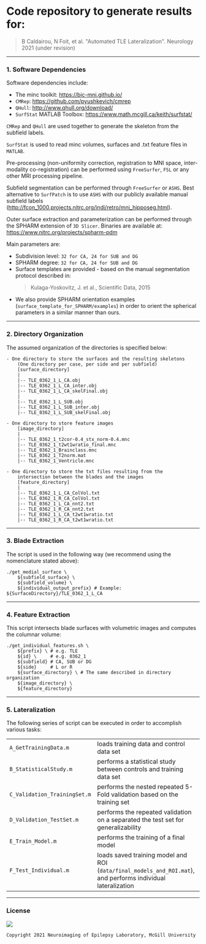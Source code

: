 # Code repository to generate results for:
> B Caldairou, N Foit, et al. "Automated TLE Lateralization". Neurology 2021 (under revision)
<hr>


### 1. Software Dependencies

Software dependencies include:
 - The minc toolkit: https://bic-mni.github.io/
 - `CMRep`: https://github.com/pyushkevich/cmrep
 - `QHull`: http://www.qhull.org/download/
 - `SurfStat` MATLAB Toolbox: https://www.math.mcgill.ca/keith/surfstat/

`CMRep` and `QHull` are used together to generate the skeleton from the subfield labels.

`SurfStat` is used to read minc volumes, surfaces and .txt feature files in `MATLAB`.

Pre-processing (non-uniformity correction, registration to MNI space, inter-modality co-registration) can be performed using `FreeSurfer`, `FSL` or any other MRI processing pipeline.

Subfield segmentation can be performed through `FreeSurfer` or `ASHS`. Best alternative to `SurfPatch` is to use `ASHS` with our publicly available manual subfield labels (http://fcon_1000.projects.nitrc.org/indi/retro/mni_hipposeg.html).

Outer surface extraction and parameterization can be performed through the SPHARM extension of `3D Slicer`. 
Binaries are available at: https://www.nitrc.org/projects/spharm-pdm

Main parameters are:
- Subdivision level: `32 for CA, 24 for SUB and DG`
- SPHARM degree: `32 for CA, 24 for SUB and DG`
- Surface templates are provided - based on the manual segmentation protocol described in:
	> Kulaga-Yoskovitz, J. et al., Scientific Data, 2015
- We also provide SPHARM orientation examples (`surface_template_for_SPHARM/examples`) in order to orient the spherical parameters in a similar manner than ours.
<hr>


### 2. Directory Organization

The assumed organization of the directories is specified below:

	- One directory to store the surfaces and the resulting skeletons
		(One directory per case, per side and per subfield)
		[surface_directory]
		|
		|-- TLE_0362_1_L_CA.obj
		|-- TLE_0362_1_L_CA_inter.obj
		|-- TLE_0362_1_L_CA_skelFinal.obj
		|
		|-- TLE_0362_1_L_SUB.obj
		|-- TLE_0362_1_L_SUB_inter.obj
		|-- TLE_0362_1_L_SUB_skelFinal.obj
	
	- One directory to store feature images 
		[image_directory]
		|
		|-- TLE_0362_1_t2cor-0.4_stx_norm-0.4.mnc
		|-- TLE_0362_1_t2wt1wratio_final.mnc
		|-- TLE_0362_1_Brainclass.mnc
		|-- TLE_0362_1_T2norm.mat
		|-- TLE_0362_1_Ventricle.mnc
	
	- One directory to store the txt files resulting from the
		intersection between the blades and the images
		[feature_directory]
		|
		|-- TLE_0362_1_L_CA_ColVol.txt
		|-- TLE_0362_1_R_CA_ColVol.txt
		|-- TLE_0362_1_L_CA_nnt2.txt
		|-- TLE_0362_1_R_CA_nnt2.txt
		|-- TLE_0362_1_L_CA_t2wt1wratio.txt
		|-- TLE_0362_1_R_CA_t2wt1wratio.txt
<hr>

### 3. Blade Extraction

The script is used in the following way (we recommend using the nomenclature stated above):
```
./get_medial_surface \
	${subfield_surface} \
	${subfield_volume} \
	${individual_output_prefix} # Example: ${SurfaceDirectory}/TLE_0362_1_L_CA
```
<hr>


### 4. Feature Extraction

This script intersects blade surfaces with volumetric images and computes the columnar volume:
```
./get_individual_features.sh \
	${prefix} \ # e.g. TLE
	${id} \     # e.g. 0362_1
	${subfield} # CA, SUB or DG
	${side}     # L or R
	${surface_directory} \ # The same described in directory organization
	${image_directory} \
	${feature_directory}
```
<hr>


### 5. Lateralization

The following series of script can be executed in order to accomplish various tasks:

|   						|   										|
|---------------------------|-------------------------------------------|
|`A_GetTrainingData.m`	| loads training data and control data set |
|`B_StatisticalStudy.m`	| performs a statistical study between controls and training data set |
|`C_Validation_TrainingSet.m`	| performs the nested repeated 5-Fold validation based on the training set |
|`D_Validation_TestSet.m`	| performs the repeated validation on a separated the test set for generalizability |
|`E_Train_Model.m`	| performs the training of a final model |
|`F_Test_Individual.m`	| loads saved training model and ROI (`data/final_models_and_ROI.mat`), and performs individual lateralization |
<hr>


### License
<a href= "https://opensource.org/licenses/BSD-3-Clause"><img src="https://img.shields.io/badge/License-BSD%203--Clause-blue.svg" /></a>

```console
Copyright 2021 Neuroimaging of Epilepsy Laboratory, McGill University
```